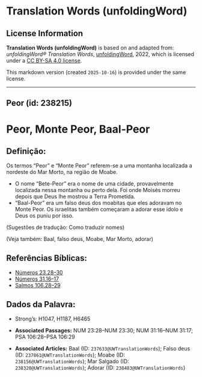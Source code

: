 # Translation Words (unfoldingWord)

## License Information

**Translation Words (unfoldingWord)** is based on and adapted from: _unfoldingWord® Translation Words_, [unfoldingWord](https://unfoldingword.org/utw), 2022, which is licensed under a [CC BY-SA 4.0 license](https://creativecommons.org/licenses/by-sa/4.0/legalcode.en).

This markdown version (created `2025-10-16`) is provided under the same license.



--------------------------------

## Peor (id: 238215)

Peor, Monte Peor, Baal\-Peor
============================

Definição:
----------

Os termos “Peor” e “Monte Peor” referem\-se a uma montanha localizada a nordeste do Mar Morto, na região de Moabe.

* O nome “Bete\-Peor” era o nome de uma cidade, provavelmente localizada nessa montanha ou perto dela. Foi onde Moisés morreu depois que Deus lhe mostrou a Terra Prometida.
* “Baal\-Peor” era um falso deus dos moabitas que eles adoravam no Monte Peor. Os israelitas também começaram a adorar esse ídolo e Deus os puniu por isso.

(Sugestões de tradução: Como traduzir nomes)

(Veja também: Baal, falso deus, Moabe, Mar Morto, adorar)

Referências Bíblicas:
---------------------

* [Números 23\.28–30](https://ref.ly/Num23:28-Num23:30)
* [Números 31\.16–17](https://ref.ly/Num31:16-Num31:17)
* [Salmos 106\.28–29](https://ref.ly/Ps106:28-Ps106:29)

Dados da Palavra:
-----------------

* Strong’s: H1047, H1187, H6465

* **Associated Passages:** NUM 23:28–NUM 23:30; NUM 31:16–NUM 31:17; PSA 106:28–PSA 106:29
* **Associated Articles:** Baal (ID: `237633@UWTranslationWords`); Falso deus (ID: `237861@UWTranslationWords`); Moabe (ID: `238156@UWTranslationWords`); Mar Salgado (ID: `238320@UWTranslationWords`); Adorar (ID: `238483@UWTranslationWords`)

